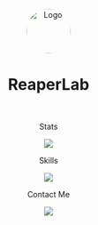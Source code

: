 <a name="readme-top"></a>

<div align="center">
  <a href="https://github.com/ReaperLab">
    <img src="https://avatars.githubusercontent.com/u/101026822?v=4" alt="Logo" width="80" height="80" style="border-radius:50px;">
  </a>
  <h1>ReaperLab</h1>
  <br>
  <p>Stats</p>
  <p align="center">
    <img src="https://github-readme-stats.vercel.app/api?username=ReaperLab&show_icons=true&theme=github_dark&theme=transparent" />
  </p>
  <p>Skills</p>
  <a href="https://skillicons.dev">
    <img src="https://skillicons.dev/icons?i=java,py,lua,js,html,css" />
  </a>
  <p>Contact Me</p>
  <a href="https://discord.com/users/762794799756476426">
    <img src="https://skillicons.dev/icons?i=discord" />
  </a>
  <br>
</div>
